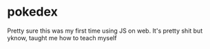 # pokedex
Pretty sure this was my first time using JS on web. It's pretty shit but yknow, taught me how to teach myself
